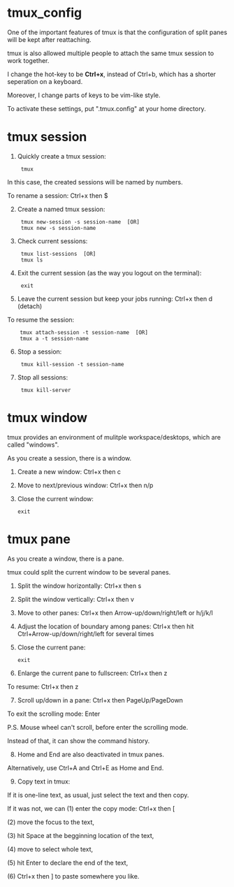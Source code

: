 # tmux_config

One of the important features of tmux is that the configuration of split panes will be kept after reattaching.

tmux is also allowed multiple people to attach the same tmux session to work together.

I change the hot-key to be **Ctrl+x**, instead of Ctrl+b, which has a shorter seperation on a keyboard.

Moreover, I change parts of keys to be vim-like style.

To activate these settings, put ".tmux.config" at your home directory.

tmux session
============

1. Quickly create a tmux session: 
 
        tmux

In this case, the created sessions will be named by numbers.

To rename a session: Ctrl+x then $

2. Create a named tmux session: 

        tmux new-session -s session-name  [OR]
        tmux new -s session-name

3. Check current sessions:

        tmux list-sessions  [OR]
        tmux ls
        
4. Exit the current session (as the way you logout on the terminal):

        exit

5. Leave the current session but keep your jobs running: Ctrl+x then d (detach)

To resume the session:

        tmux attach-session -t session-name  [OR]
        tmux a -t session-name

6. Stop a session:

        tmux kill-session -t session-name
        
7. Stop all sessions:

        tmux kill-server
    

tmux window
============

tmux provides an environment of mulitple workspace/desktops, which are called "windows".

As you create a session, there is a window.

1. Create a new window: Ctrl+x then c

2. Move to next/previous window: Ctrl+x then n/p

3. Close the current window:

       exit


tmux pane
============

As you create a window, there is a pane.

tmux could split the current window to be several panes.

1. Split the window horizontally: Ctrl+x then s

2. Split the window vertically: Ctrl+x then v 

3. Move to other panes: Ctrl+x then Arrow-up/down/right/left or h/j/k/l

4. Adjust the location of boundary among panes: Ctrl+x then hit Ctrl+Arrow-up/down/right/left for several times

5. Close the current pane:

       exit

6. Enlarge the current pane to fullscreen: Ctrl+x then z

To resume: Ctrl+x then z

7. Scroll up/down in a pane: Ctrl+x then PageUp/PageDown

To exit the scrolling mode: Enter

P.S. Mouse wheel can't scroll, before enter the scrolling mode.

Instead of that, it can show the command history.

8. Home and End are also deactivated in tmux panes.

Alternatively, use Ctrl+A and Ctrl+E as Home and End.

9. Copy text in tmux:

If it is one-line text, as usual, just select the text and then copy.

If it was not, we can (1) enter the copy mode: Ctrl+x then \[

(2) move the focus to the text, 

(3) hit Space at the begginning location of the text, 

(4) move to select whole text, 

(5) hit Enter to declare the end of the text, 

(6) Ctrl+x then \] to paste somewhere you like.
